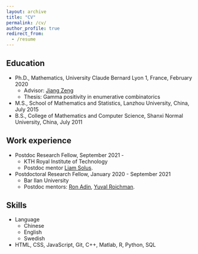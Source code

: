```yaml
---
layout: archive
title: "CV"
permalink: /cv/
author_profile: true
redirect_from:
  - /resume
---
```


## Education
* Ph.D.,  Mathematics, University Claude Bernard Lyon 1, France, February 2020
  * Advisor: [Jiang Zeng](https://scholar.google.com/citations?user=Daw_VGIAAAAJ)
  * Thesis:  Gamma positivity in enumerative combinatorics
* M.S., School of Mathematics and Statistics, Lanzhou University, China, July 2015 
* B.S., College of Mathematics and Computer Science, Shanxi Normal University, China, July 2011

## Work experience
* Postdoc Research Fellow, September 2021 - 
  * KTH Royal Institute of Technology
  * Postdoc mentor [Liam Solus](https://people.kth.se/~solus/).
* Postdoctoral Research Fellow, January 2020 - September 2021
  * Bar Ilan University
  * Postdoc mentors: [Ron Adin](https://u.cs.biu.ac.il/~radin/), [Yuval Roichman](https://u.math.biu.ac.il/~yuval/).

  
 ## Skills
* Language
  * Chinese
  * English
  * Swedish
* HTML, CSS, JavaScript, Git, C++, Matlab, R, Python, SQL
